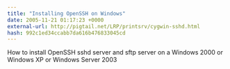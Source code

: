 ```yaml
---
title: "Installing OpenSSH on Windows"
date: 2005-11-21 01:17:23 +0000
external-url: http://pigtail.net/LRP/printsrv/cygwin-sshd.html
hash: 992c1ed34ccabb7da616b476833045cd
---
```


How to install OpenSSH sshd server and sftp server on a Windows 2000 or Windows XP or Windows Server 2003

